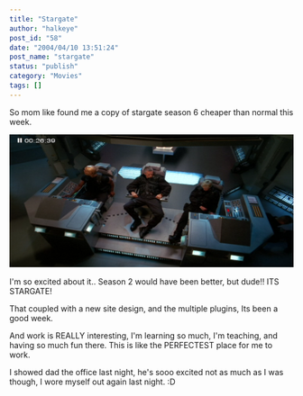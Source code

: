 ```yaml
---
title: "Stargate"
author: "halkeye"
post_id: "58"
date: "2004/04/10 13:51:24"
post_name: "stargate"
status: "publish"
category: "Movies"
tags: []
---
```


So mom like found me a copy of stargate season 6 cheaper than normal this week.

![stargate](xine_snapshot-4.png)

I'm so excited about it.. Season 2 would have been better, but dude!! ITS STARGATE!

That coupled with a new site design, and the multiple plugins, Its been a good week.

And work is REALLY interesting, I'm learning so much, I'm teaching, and having so much fun there. This is like the PERFECTEST place for me to work.

I showed dad the office last night, he's sooo excited not as much as I was though, I wore myself out again last night. :D
